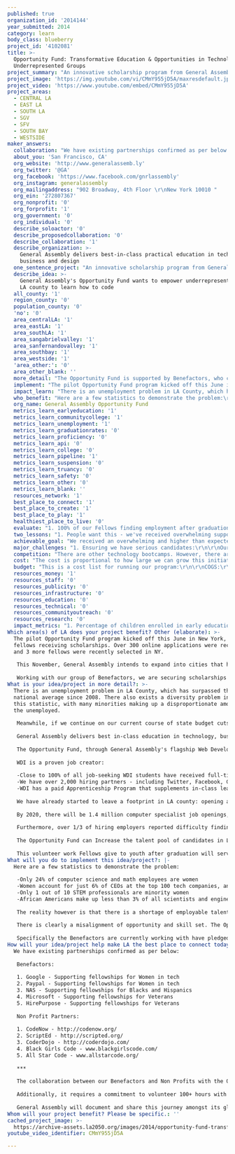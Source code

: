 ```yaml
---
published: true
organization_id: '2014144'
year_submitted: 2014
category: learn
body_class: blueberry
project_id: '4102081'
title: >-
  Opportunity Fund: Transformative Education & Opportunities in Technology for
  Underrepresented Groups
project_summary: "An innovative scholarship program from General Assembly to provide education and opportunity in technology for underrepresented groups\r\n"
project_image: 'https://img.youtube.com/vi/CMmY955jD5A/maxresdefault.jpg'
project_video: 'https://www.youtube.com/embed/CMmY955jD5A'
project_areas:
  - CENTRAL LA
  - EAST LA
  - SOUTH LA
  - SGV
  - SFV
  - SOUTH BAY
  - WESTSIDE
maker_answers:
  collaboration: "We have existing partnerships confirmed as per below:\r\n \r\nBenefactors:\r\n \r\n1. Google - Supporting fellowships for Women in tech\r\n2. Paypal - Supporting fellowships for Women in tech\r\n3. NAS - Supporting fellowships for Blacks and Hispanics\r\n4. Microsoft  - Supporting fellowships for Veterans\r\n5. HirePurpose - Supporting fellowships for Veterans\r\n \r\nNon Profit Partners:\r\n \r\n1. CodeNow - http://codenow.org/\r\n2. ScriptEd - http://scripted.org/\r\n3. CoderDojo - http://coderdojo.com/\r\n4. Black Girls Code - www.blackgirlscode.com/\r\n5. All Star Code - www.allstarcode.org/\r\n \r\n---\r\n \r\nThe collaboration between our Benefactors and Non Profits with the Opportunity Fund is essential. As part of the Opportunity Fund experience, our fellows need to be aware of and identify with the Benefactors purpose of providing the scholarship.\r\n \r\nAdditionally, it requires a commitment to volunteer 100+ hours with our Non Profit partners, to learn about their mission and document and share this experience with their community.\r\n \r\nGeneral Assembly will document and share this journey amongst its global network of entrepreneurs, alumni and community, as well as with the Benefactors, ensuring the outcomes and experiences touch everyone.\r\n "
  about_you: 'San Francisco, CA'
  org_website: 'http://www.generalassemb.ly'
  org_twitter: '@GA'
  org_facebook: 'https://www.facebook.com/gnrlassembly'
  org_instagram: generalassembly
  org_mailingaddress: "902 Broadway, 4th Floor \r\nNew York 10010 "
  org_ein: '272807367'
  org_nonprofit: '0'
  org_forprofit: '1'
  org_government: '0'
  org_individual: '0'
  describe_soloactor: '0'
  describe_proposedcollaboration: '0'
  describe_collaboration: '1'
  describe_organization: >-
    General Assembly delivers best-in-class practical education in technology,
    business and design
  one_sentence_project: "An innovative scholarship program from General Assembly to provide education and opportunity in technology for underrepresented groups\r\n"
  describe_idea: >-
    General Assembly's Opportunity Fund wants to empower underrepresented groups
    LA county to learn how to code 
  all_county: '1'
  region_county: '0'
  population_county: '0'
  'no': '0'
  area_centralLA: '1'
  area_eastLA: '1'
  area_southLA: '1'
  area_sangabrielvalley: '1'
  area_sanfernandovalley: '1'
  area_southbay: '1'
  area_westside: '1'
  'area_other:': '0'
  area_other_blank: ''
  more_detail: "The Opportunity Fund is supported by Benefactors, who contribute capital toward a Benefactor-branded scholarship fund for underrepresented groups of their choosing (women, minorities, veterans or other).\r\n \r\nIndividuals who meet General Assembly's Web Development Immersive criteria are eligible to receive this scholarship and become Fellows for this 3-month immersive class that will transform them into employable software engineers.\r\n \r\nUpon graduation, Fellows are required to volunteer 100+ hours mentoring youth with our partnering tech education Non Profit Organizations.\r\n "
  implement: "The pilot Opportunity Fund program kicked off this June in New York, with 6 fellows receiving scholarships. Over 300 online applications were received, and 3 more fellows were recently selected in NY.\r\n \r\nThis November, General Assembly intends to expand into cities that have a high demand and need: LA and San Francisco.\r\n \r\nWorking with our group of Benefactors, we are securing scholarships for underrepresented groups in each of these new markets and will begin marketing this opportunity in middle of August to have the first group of students in our November classes."
  impact_learn: "There is an unemployment problem in LA County, which has surpassed the national average since 2008. There also exists a diversity problem inside of this statistic, with many minorities making up a disproportionate amount of the unemployed.\r\n \r\nMeanwhile, if we continue on our current course of state budget cuts, education, which received the lowest rating, will remain a significant impediment to human development in LA County. These two issues are highly related and are at the core of the Opportunity Fund's mission.\r\n \r\nGeneral Assembly delivers best in-class education in technology, business and design - essential skills needed for the 21st century economy. Not only do we provide practical experienced based learning, we are creating a globally connected group of entrepreneurs and practitioners invested in each others success.\r\n \r\nThe Opportunity Fund, through General Assembly's flagship Web Development Immersive (WDI) program, is aimed at getting minorities and underrepresented groups access to this network and opportunity so they too can participate in this future.\r\n \r\nWDI is a proven job creator:\r\n \r\n-Close to 100% of all job-seeking WDI students have received full-time employment within a few months of graduating\r\n-We have over 2,000 hiring partners - including Twitter, Facebook, Google\r\n-WDI has a paid Apprenticeship Program that supplements in-class learning with on-the job experiential training and mentorship\r\n \r\nWe have already started to leave a footprint in LA county: opening a campus in Spring of 2003, with 95% of job-seeking WDI graduates finding employment.\r\n \r\nBy 2020, there will be 1.4 million computer specialist job openings, but universities are predicted to produce only enough qualified graduates to fill about 30% of these positions.\r\n \r\nFurthermore, over 1/3 of hiring employers reported difficulty finding suitable candidates.\r\n \r\nThe Opportunity Fund can Increase the talent pool of candidates in LA right now, and specifically reward underrepresented groups with a chance to participate in a more prosperous economic future. The existing partnerships in place with tech education Non Profits will ensure Opportunity Fund fellows give back what they have learnt to their respective communities. \r\n\r\nThis volunteer work Fellows give to youth after graduation will serve to inspire the next generation and create a strong collection of talent and entrepreneurial community that can shape LA in 2050 and well beyond."
  who_benefit: "Here are a few statistics to demonstrate the problem:\r\n \r\n-Only 24% of computer science and math employees are women\r\n-Women account for just 6% of CEOs at the top 100 tech companies, and 22% of engineers overall\r\n-Only 1 out of 10 STEM professionals are minority women\r\n-African Americans make up less than 3% of all scientists and engineers, Hispanics 4% and all other groups 3%\r\n \r\nThe reality however is that there is a shortage of employable talent  at startups and technology companies: The current rate of unemployment for technology professionals is around 4% - half the jobless rate of the US.\r\n \r\nThere is clearly a misalignment of opportunity and skill set. The Opportunity Fund will benefit underrepresented groups in technology and get them into the workforce.\r\n \r\nSpecifically the Benefactors are currently working with have pledged to support Women, Veterans, Blacks and Hispanics. (We allow our Benefactors the ability to determine which group they wish to target and help.)\r\n "
  org_name: General Assembly Opportunity Fund
  metrics_learn_earlyeducation: '1'
  metrics_learn_communitycollege: '1'
  metrics_learn_unemployment: '1'
  metrics_learn_graduationrates: '0'
  metrics_learn_proficiency: '0'
  metrics_learn_api: '0'
  metrics_learn_college: '0'
  metrics_learn_pipeline: '1'
  metrics_learn_suspension: '0'
  metrics_learn_truancy: '0'
  metrics_learn_safety: '0'
  metrics_learn_other: '0'
  metrics_learn_blank: ''
  resources_network: '1'
  best_place_to_connect: '1'
  best_place_to_create: '1'
  best_place_to_play: '1'
  healthiest_place_to_live: '0'
  evaluate: "1. 100% of our Fellows finding employment after graduation\r\n2. Increased number of children mentored by our Fellows with our Non Profit partners\r\n3. Increased enrolment of children in local Non Profit youth technology programs\r\n4. Increased economic activity and output of our Benefactors, Non Profits and the cities in which our graduates live \r\n5. Increased supply of employable talent in technology companies\r\n6. Increased technology and tech related job offerings in the regions in which we operate\r\n7. A decrease in the underrepresentation of minorities in technology and in the income levels in LA county\r\n8. Increased partnerships with tech education Non Profits serving local youth\r\n9. A rise in income and education levels for minorities in LA County\r\n\r\n"
  two_lessons: "1. People want this - we've received overwhelming support from Benefactors and Non Profits about this initiative. Most importantly, the passion and enthusiasm we've garnered from our applicants is truly special. When you hear from people who have been unable to pursue their passion due to lack of opportunity - financial means or otherwise - you become aware of how great a chance this is to change someone's life and the people around them. Our pilot received a large amount of applications and we believe this will grow even further with our expansion in LA and SF.\r\n\r\n2. Each community is different - We are working with different organizations and Non Profits to deliver this service and they all relate to this mission differently. Google identified strongly with increasing Women's role in technology, while Microsoft had a desire to support Veterans. The point is there are many needs to be served, and we think we've built something that enables the flexibility to adapt to them as needed as we enter new markets."
  achievable_goal: "We received an overwhelming and higher than expected number of applications for our pilot test of the Opportunity Fund in New York this summer.\r\n\r\nWe were quickly able to secure Benefactor interest and funding required to offer the scholarships and secure the partnerships with education tech Non Profits. At the time of writing our first group of fellows are in their second month of this experience and are showing positive results and enthusiasm during this demanding 3 month program.\r\n\r\nOur current fellows in NY have already been introduced to the Non Profit partners they will be working with and are excited to get started when they graduate this September.\r\n\r\nGeneral Assembly is headquartered in NY, however we offer this immersive class in 12 cities across 4 continents. Thanks to this pilot we have navigated the initial operational hurdles required to implement the program in NY and are ready to expand into other cities. \r\n\r\nA big marketing push will be coming to LA and SF (our next Opportunity Fund markets) this August - and we believe we will be able to replicate the success we've experienced in NY and have an even smoother launch with some experience gained delivering this in NY."
  major_challenges: "1. Ensuring we have serious candidates:\r\n\r\nOur pilot in NY received a significant amount of candidates, however there was some difficulty in finding serious candidates who had an interest in technology versus candidates who were more focused on receiving a subsidized opportunity. Our immersive program is intense and difficult, and a candidate needs to have a strong desire to learn how to code and work in technology. In order to ensure we get the best candidates, we will strive to make it more clear during our application process what is expected, and more clearly define what we are looking for form a candidate.\r\n\r\n2. Volunteering: \r\n\r\nWe take the Non Profit volunteer work very seriously, and require all Fellows to volunteer 100+ hours upon graduation by matching them with our Non Profit partners. When a candidate graduates however, they are invariably focused on finding a job - something we help them with through our Apprenticeship program. It is on us to ensure candidates are aware of the importance of volunteering after completing our course too, and how it can improve their chances of finding employment and what it can do for their local communities. "
  competition: "There are other technology bootcamps. However, there are no other technology education platforms bringing together so many stakeholders at the same time.\r\n\r\nWhat sets us apart is the interaction we are building between Benefactors, Non Profits and the underrepresented groups we intend to serve.\r\n\r\nOur technology course has proven to drive job creation in a high demand industry in a short amount of time. Benefactors are given the chance to identify and support a group of people meaningful to them, literally changing these people’s lives, and in the process tangibly shape the social fabric and economic activity around them (particularly if they choose to hire our students). \r\n\r\nPartnering with Non Profits provides a virtuous feedback loop, enabling the Benefactor to set in motion a powerful chain reaction of good - for the economy, for the individual and for the youth the Non Profit is serving.\r\n\r\nThe ambition of The Opportunity Fund goes beyond using a proven technology course to get people jobs - it creates a strong connection between stakeholders and heightens a sense of awareness of an issue and a feasible way to solve it - benefiting all involved."
  cost: "The cost is proportional to how large we can grow this initiative.\r\n\r\nThe course costs $11,500 for one student - and each scholarship is worth $8500. We require Fellows to contribute $3,000 of their tuition to ensure strong commitment and 'skin in the game'.\r\n\r\nA $100,000 grant, would enable us to provide more scholarships to serve underrepresented groups in LA County with the potential to grow even further in the future as The Opportunity Fund grows its Benefactor base.\r\n\r\n"
  budget: "This is a cost list for running our program:\r\n\r\nCOGS:\r\nFT Teachers\r\nFT Teacher rotation\r\nContract Instructors\r\nEvent expenses\r\nTeaching Assistants\r\n\r\n\r\nProduct Expenses:\r\nCurriculum Development\r\nOutcomes/Alumni expense\r\nSCHWAG\r\nVideo Production\r\n\r\nSalaries:\r\nAdmissions\r\nInstructor coaching\r\nOutcomes and Alumni\r\nProgram Producers\r\nAudience Dev\r\nFront lines\r\nInstructor Recruiting\r\nMembership Coordination\r\n"
  resources_money: '1'
  resources_staff: '0'
  resources_publicity: '0'
  resources_infrastructure: '0'
  resources_education: '0'
  resources_technical: '0'
  resources_communityoutreach: '0'
  resources_research: '0'
  impact_metrics: "1. Percentage of children enrolled in early education programs:\r\n \r\nThe volunteer work Opportunity Fund Fellows will do with partnering tech education Non Profits is focused on youth in their communities. These programs are specifically designed to encourage youth to apply and engage in learning technology. A fellow will be able to demonstrate actual projects they have made in WDI and inspire and teach youth how technology can empower their futures.\r\n \r\n2. Percentage of community college students completing a certificate, degree, or transfer-related program in six years:\r\n \r\nThe Opportunity Fund offers 3 month immersive opportunity to learn how to code and graduate with the skills needed to be employed as a software engineer. Community college students unable to find opportunities in expensive or selective programs will be targeted by this initiative, purposely giving them a chance where one is currently lacking.\r\n\r\n3. Youth unemployment and underemployment:\r\n \r\nJob seeking graduates from General Assembly's WDI program have consistently found employment anywhere this course is taught (In the United States: LA, San Francisco, Seattle, Chicago, Atlanta, Boston, New York and Washington, DC.)\r\n \r\nSpecifically in LA we already have a measured success rate - having placed 95% of the graduates from this course. \r\n \r\nThere is no pre-requisite skill set that is needed - just an ambition to learn how to code and desire to work in technology. This program has the ability to take complete novices and turn them into junior software engineers in just 3 months.\r\n \r\n4. Student education pipeline (an integrated network of pre-schools, K-12 institutions, and higher education systems that prepares students for seamless transitions between high school, higher education institutions, and the workforce) (Dream Metric)\r\n \r\nBy working with tech education Non Profits, we are deliberately focusing on sharing the outcomes our Fellows will gain with their community and its youth. There are many Non Profits driving the mission of education and technology for our youth and The Opportunity Fund supports this network and encourages their involvement, ensuring kids can start learning and following their interest in this field from a very young age."
Which area(s) of LA does your project benefit? Other (elaborate): >-
  The pilot Opportunity Fund program kicked off this June in New York, with 6
  fellows receiving scholarships. Over 300 online applications were received,
  and 3 more fellows were recently selected in NY.
    
   This November, General Assembly intends to expand into cities that have a high demand and need: LA and San Francisco.
    
   Working with our group of Benefactors, we are securing scholarships for underrepresented groups in each of these new markets and will begin marketing this opportunity in middle of August to have the first group of students in our November classes.
What is your idea/project in more detail?: >-
  There is an unemployment problem in LA County, which has surpassed the
  national average since 2008. There also exists a diversity problem inside of
  this statistic, with many minorities making up a disproportionate amount of
  the unemployed.
    
   Meanwhile, if we continue on our current course of state budget cuts, education, which received the lowest rating, will remain a significant impediment to human development in LA County. These two issues are highly related and are at the core of the Opportunity Fund's mission.
    
   General Assembly delivers best in-class education in technology, business and design - essential skills needed for the 21st century economy. Not only do we provide practical experienced based learning, we are creating a globally connected group of entrepreneurs and practitioners invested in each others success.
    
   The Opportunity Fund, through General Assembly's flagship Web Development Immersive (WDI) program, is aimed at getting minorities and underrepresented groups access to this network and opportunity so they too can participate in this future.
    
   WDI is a proven job creator:
    
   -Close to 100% of all job-seeking WDI students have received full-time employment within a few months of graduating
   -We have over 2,000 hiring partners - including Twitter, Facebook, Google
   -WDI has a paid Apprenticeship Program that supplements in-class learning with on-the job experiential training and mentorship
    
   We have already started to leave a footprint in LA county: opening a campus in Spring of 2003, with 95% of job-seeking WDI graduates finding employment.
    
   By 2020, there will be 1.4 million computer specialist job openings, but universities are predicted to produce only enough qualified graduates to fill about 30% of these positions.
    
   Furthermore, over 1/3 of hiring employers reported difficulty finding suitable candidates.
    
   The Opportunity Fund can Increase the talent pool of candidates in LA right now, and specifically reward underrepresented groups with a chance to participate in a more prosperous economic future. The existing partnerships in place with tech education Non Profits will ensure Opportunity Fund fellows give back what they have learnt to their respective communities. 
   
   This volunteer work Fellows give to youth after graduation will serve to inspire the next generation and create a strong collection of talent and entrepreneurial community that can shape LA in 2050 and well beyond.
What will you do to implement this idea/project?: |-
  Here are a few statistics to demonstrate the problem:
    
   -Only 24% of computer science and math employees are women
   -Women account for just 6% of CEOs at the top 100 tech companies, and 22% of engineers overall
   -Only 1 out of 10 STEM professionals are minority women
   -African Americans make up less than 3% of all scientists and engineers, Hispanics 4% and all other groups 3%
    
   The reality however is that there is a shortage of employable talent at startups and technology companies: The current rate of unemployment for technology professionals is around 4% - half the jobless rate of the US.
    
   There is clearly a misalignment of opportunity and skill set. The Opportunity Fund will benefit underrepresented groups in technology and get them into the workforce.
    
   Specifically the Benefactors are currently working with have pledged to support Women, Veterans, Blacks and Hispanics. (We allow our Benefactors the ability to determine which group they wish to target and help.)
How will your idea/project help make LA the best place to connect today? In LA2050?: |-
  We have existing partnerships confirmed as per below:
    
   Benefactors:
    
   1. Google - Supporting fellowships for Women in tech
   2. Paypal - Supporting fellowships for Women in tech
   3. NAS - Supporting fellowships for Blacks and Hispanics
   4. Microsoft - Supporting fellowships for Veterans
   5. HirePurpose - Supporting fellowships for Veterans
    
   Non Profit Partners:
    
   1. CodeNow - http://codenow.org/
   2. ScriptEd - http://scripted.org/
   3. CoderDojo - http://coderdojo.com/
   4. Black Girls Code - www.blackgirlscode.com/
   5. All Star Code - www.allstarcode.org/
    
   ***
    
   The collaboration between our Benefactors and Non Profits with the Opportunity Fund is essential. As part of the Opportunity Fund experience, our fellows need to be aware of and identify with the Benefactors purpose of providing the scholarship.
    
   Additionally, it requires a commitment to volunteer 100+ hours with our Non Profit partners, to learn about their mission and document and share this experience with their community.
    
   General Assembly will document and share this journey amongst its global network of entrepreneurs, alumni and community, as well as with the Benefactors, ensuring the outcomes and experiences touch everyone.
Whom will your project benefit? Please be specific.: ''
cached_project_image: >-
  https://archive-assets.la2050.org/images/2014/opportunity-fund-transformative-education-opportunities-in-technology-for-underrepresented-groups/img.youtube.com/vi/CMmY955jD5A/maxresdefault.jpg
youtube_video_identifier: CMmY955jD5A

---
```

